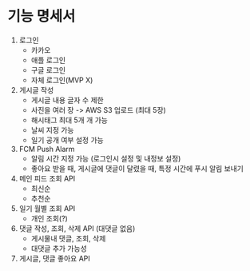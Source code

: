 # 기능 명세서

1. 로그인
    - 카카오
    - 애플 로그인
    - 구글 로그인
    - 자체 로그인(MVP X)
2. 게시글 작성
    - 게시글 내용 글자 수 제한
    - 사진을 여러 장 -> AWS S3 업로드 (최대 5장)
    - 해시태그 최대 5개 개 가능
    - 날씨 지정 가능
    - 일기 공개 여부 설정 가능
3. FCM Push Alarm
    - 알림 시간 지정 가능 (로그인시 설정 및 내정보 설정)
    - 좋아요 받을 때, 게시글에 댓글이 달렸을 때, 특정 시간에 푸시 알림 보내기
4. 메인 피드 조회 API
    - 최신순
    - 추천순
5. 일기 월별 조회 API
    - 개인 조회(?)
6. 댓글 작성, 조회, 삭제 API (대댓글 없음)
    - 게시물내 댓글, 조회, 삭제
    - 대댓글 추가 가능성
7. 게시글, 댓글 좋아요 API